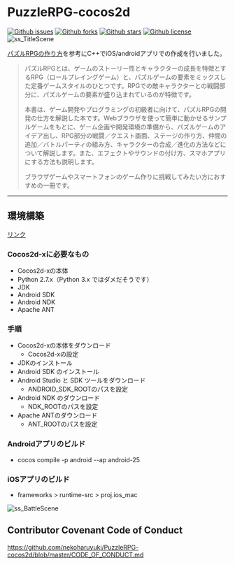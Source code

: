 # PuzzleRPG-cocos2d
[![Github issues](https://img.shields.io/github/issues/nekoharuyuki/PuzzleRPG-cocos2d)](https://github.com/nekoharuyuki/PuzzleRPG-cocos2d/issues)
[![Github forks](https://img.shields.io/github/forks/nekoharuyuki/PuzzleRPG-cocos2d)](https://github.com/nekoharuyuki/PuzzleRPG-cocos2d/network/members)
[![Github stars](https://img.shields.io/github/stars/nekoharuyuki/PuzzleRPG-cocos2d)](https://github.com/nekoharuyuki/PuzzleRPG-cocos2d/stargazers)
[![Github license](https://img.shields.io/github/license/nekoharuyuki/PuzzleRPG-cocos2d)](https://github.com/nekoharuyuki/PuzzleRPG-cocos2d/)
![ss_TitleScene](https://github.com/nekoharuyuki/PuzzleRPG-cocos2d/blob/master/Resources/asset/ss/ss_TitleScene.jpg)
  
[パズルRPGの作り方](https://www.shoeisha.co.jp/book/detail/9784798141589)を参考にC++でiOS/androidアプリでの作成を行いました。  
  
> パズルRPGとは、ゲームのストーリー性とキャラクターの成長を特徴とするRPG（ロールプレイングゲーム）と、パズルゲームの要素をミックスした定番ゲームスタイルのひとつです。RPGでの敵キャラクターとの戦闘部分に、パズルゲームの要素が盛り込まれているのが特徴です。  
>   
> 本書は、ゲーム開発やプログラミングの初級者に向けて、パズルRPGの開発の仕方を解説した本です。Webブラウザを使って簡単に動かせるサンプルゲームをもとに、ゲーム企画や開発環境の準備から、パズルゲームのアイデア出し、RPG部分の戦闘／クエスト画面、ステージの作り方、仲間の追加／バトルパーティの組み方、キャラクターの合成／進化の方法などについて解説します。また、エフェクトやサウンドの付け方、スマホアプリにする方法も説明します。  
>   
> ブラウザゲームやスマートフォンのゲーム作りに挑戦してみたい方におすすめの一冊です。  
  
***
  
## 環境構築　
[リンク](https://github.com/nekoharuyuki/Study-cocos2d/wiki/%E9%96%8B%E7%99%BA%E7%92%B0%E5%A2%83%E3%81%AE%E6%A7%8B%E7%AF%89)

### Cocos2d-xに必要なもの
  * Cocos2d-xの本体
  * Python 2.7.x（Python 3.x ではダメだそうです）
  * JDK
  * Android SDK
  * Android NDK
  * Apache ANT
  
### 手順
* Cocos2d-xの本体をダウンロード
  * Cocos2d-xの設定
* JDKのインストール
* Android SDK のインストール
* Android Studio と SDK ツールをダウンロード
  * ANDROID_SDK_ROOTのパスを設定
* Android NDK のダウンロード
  * NDK_ROOTのパスを設定
* Apache ANTのダウンロード
  * ANT_ROOTのパスを設定
  
### Androidアプリのビルド
  * cocos compile -p android --ap android-25  
  
### iOSアプリのビルド
  * frameworks > runtime-src > proj.ios_mac  
  
![ss_BattleScene](https://github.com/nekoharuyuki/PuzzleRPG-cocos2d/blob/master/Resources/asset/ss/ss_BattleScene.jpg)

## Contributor Covenant Code of Conduct
https://github.com/nekoharuyuki/PuzzleRPG-cocos2d/blob/master/CODE_OF_CONDUCT.md
